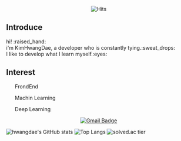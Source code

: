 <div align=center>
  
  ![Hits](https://hits.seeyoufarm.com/api/count/incr/badge.svg?url=https/github.com/)
 </div>
 <div>
  <h2> Introduce </h2>
    hi! :raised_hand:<br>
    i'm KimHwangDae, a developer who is constantly tying.:sweat_drops:<br>
    I like to develop what I learn myself.:eyes:
  
  <h2> Interest</h2>
  <ul>FrondEnd </ul>
  <ul>Machin Learning </ul>
  <ul>Deep Learning</ul>
    
 </div>
 <div align=center>
  
  [![Gmail Badge](https://img.shields.io/badge/Gmail-d14836?style=flat-square&logo=Gmail&logoColor=white&link=mailto:khd261@ajou.ac.kr)](mailto:khd206@ajou.ac.kr)
 </div>
 
 

![hwangdae's GitHub stats](https://github-readme-stats.vercel.app/api?username=kimhwangdae&show_icons=true&theme=dark)
![Top Langs](https://github-readme-stats.vercel.app/api/top-langs/?username=kimhwangdae&theme=dark&layout=compact)
![solved.ac tier](http://mazassumnida.wtf/api/generate_badge?boj=khd206)
<!---
kimhwangdae/kimhwangdae is a ✨ special ✨ repository because its `README.md` (this file) appears on your GitHub profile.
You can click the Preview link to take a look at your changes.
--->
